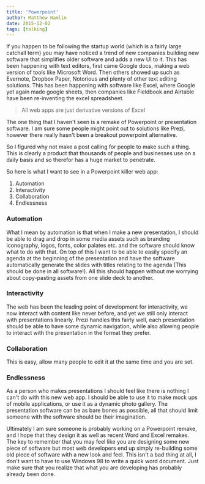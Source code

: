 ```yaml
---
title: 'Powerpoint'
author: Matthew Hamlin
date: 2015-12-02
tags: [talking]
---
```


If you happen to be following the startup world (which is a fairly large catchall term) you may have noticed a trend of new companies building new software that simplifies older software and adds a new UI to it. This has been happening with text editors, first came Google docs, making a web version of tools like Microsoft Word. Then others showed up such as Evernote, Dropbox Paper, Notorious and plenty of other text editing solutions. This has been happening with software like Excel, where Google yet again made google sheets, then companies like Fieldbook and Airtable have been re-inventing the excel spreadsheet.

> All web apps are just derivative versions of Excel</p>

The one thing that I haven't seen is a remake of Powerpoint or presentation software. I am sure some people might point out to solutions like Prezi, however there really hasn't been a breakout powerpoint alternative.

So I figured why not make a post calling for people to make such a thing. This is clearly a product that thousands of people and businesses use on a daily basis and so therefor has a huge market to penetrate.

So here is what I want to see in a Powerpoint killer web app:

1. Automation
2. Interactivity
3. Collaboration
4. Endlessness

### Automation

What I mean by automation is that when I make a new presentation, I should be able to drag and drop in some media assets such as branding iconography, logos, fonts, color palates etc. and the software should know what to do with that. On top of this I want to be able to easily specify an agenda at the beginning of the presentation and have the software automatically generate the slides with titles relating to the agenda (This should be done in all software!). All this should happen without me worrying about copy-pasting assets from one slide deck to another.

### Interactivity

The web has been the leading point of development for interactivity, we now interact with content like never before, and yet we still only interact with presentations linearly. Prezi handles this fairly well, each presentation should be able to have some dynamic navigation, while also allowing people to interact with the presentation in the format they prefer.

### Collaboration

This is easy, allow many people to edit it at the same time and you are set.

### Endlessness

As a person who makes presentations I should feel like there is nothing I can't do with this new web app. I should be able to use it to make mock ups of mobile applications, or use it as a dynamic photo gallery. The presentation software can be as bare bones as possible, all that should limit someone with the software should be their imagination.


Ultimately I am sure someone is probably working on a Powerpoint remake, and I hope that they design it as well as recent Word and Excel remakes. The key to remember that you may feel like you are designing some new piece of software but most web developers end up simply re-building some old piece of software with a new look and feel. This isn't a bad thing at all, I don't want to have to use Windows 98 to write a quick word document. Just make sure that you realize that what you are developing has probably already been done.
